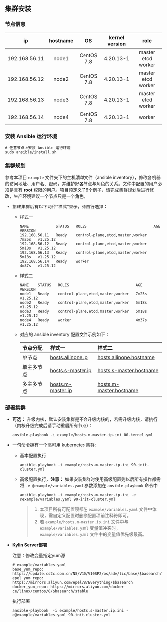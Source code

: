 ## 集群安装

### 节点信息

|    **ip**     | **hostname** |   **OS**   | **kernel version** |      **role**      |
| :-----------: | :----------: | :--------: | :----------------: | :----------------: |
| 192.168.56.11 |    node1     | CentOS 7.8 |     4.20.13-1      | master etcd worker |
| 192.168.56.12 |    node2     | CentOS 7.8 |     4.20.13-1      | master etcd worker |
| 192.168.56.13 |    node3     | CentOS 7.8 |     4.20.13-1      | master etcd worker |
| 192.168.56.14 |    node4     | CentOS 7.8 |     4.20.13-1      |       worker       |

### 安装 Ansible 运行环境

```
# 任意节点上安装 Ansible 运行环境
sudo ansible/install.sh
```

### 集群规划

参考本项目 `example` 文件夹下的主机清单文件（ansible inventory），修改各机器的访问地址、用户名、密码，并维护好各节点与角色的关系。文件中配置的用户必须是具有 **root** 权限的用户。项目预定义了6个例子，请完成集群规划后进行修改，生产环境建议一个节点只是一个角色。

- 搭建集群后有以下两种“样式”显示，请自行选择：
  - 样式一
    ```
    NAME            STATUS   ROLES                              AGE     VERSION
    192.168.56.11   Ready    control-plane,etcd,master,worker   7m25s   v1.25.12
    192.168.56.12   Ready    control-plane,etcd,master,worker   5m18s   v1.25.12
    192.168.56.13   Ready    control-plane,etcd,master,worker   5m18s   v1.25.12
    192.168.56.14   Ready    worker                             4m37s   v1.25.12
    ```

  - 样式二
    ```
    NAME    STATUS   ROLES                              AGE     VERSION
    node1   Ready    control-plane,etcd,master,worker   7m25s   v1.25.12
    node2   Ready    control-plane,etcd,master,worker   5m18s   v1.25.12
    node3   Ready    control-plane,etcd,master,worker   5m18s   v1.25.12
    node4   Ready    worker                             4m37s   v1.25.12
    ```

  - 对应的 ansible inventory 配置文件示例如下：
  
    | 节点分配   | 样式一                                                | 样式二                                                            |
    | :--------- | :---------------------------------------------------- | :---------------------------------------------------------------- |
    | 单节点     | [hosts.allinone.ip](../example/hosts.allinone.ip.ini) | [hosts.allinone.hostname](../example/hosts.allinone.hostname.ini) |
    | 单主多节点 | [hosts.s-master.ip](../example/hosts.s-master.ip.ini) | [hosts.s-master.hostname](../example/hosts.s-master.hostname.ini) |
    | 多主多节点 | [hosts.m-master.ip](../example/hosts.m-master.ip.ini) | [hosts.m-master.hostname](../example/hosts.m-master.hostname.ini) |

### 部署集群

- **可选：** 升级内核，默认安装集群是不会升级内核的，若需升级内核，请执行（内核升级完成后请手动重启所有节点）：
  ```
  ansible-playbook -i example/hosts.m-master.ip.ini 00-kernel.yml
  ```

- 一句命令拥有一个高可用 kubernetes 集群:
  - 基本配置执行
    ```
    ansible-playbook -i example/hosts.m-master.ip.ini 90-init-cluster.yml
    ```

  - 高级配置执行，**注意：** 如果安装集群时使用高级配置则以后所有操作都需将 `-e @example/variables.yaml` 参数添加在 `ansible-playbook` 命令中
    ```
    ansible-playbook -i example/hosts.m-master.ip.ini -e @example/variables.yaml 90-init-cluster.yml
    ```

    > 1. 本项目所有可配置项都在 `example/variables.yaml` 文件中体现，需自定义配置时删除配置项前注释符即可。
    > 2. 若 `example/hosts.m-master.ip.ini` 文件中与 `example/variables.yaml` 变量值冲突时， `example/variables.yaml` 文件中的变量值优先级最高。

- **Kylin Server部署**

  注意：修改变量指定yum源

  ```shell
  # example/variables.yaml
  base_yum_repo: https://update.cs2c.com.cn/NS/V10/V10SP2/os/adv/lic/base/$basearch/
  epel_yum_repo: https://mirrors.aliyun.com/epel/8/Everything/$basearch
  docker_yum_repo: https://mirrors.aliyun.com/docker-ce/linux/centos/8/$basearch/stable
  ```

  执行部署

  ```shell
  ansible-playbook  -i example/hosts.s-master.ip.ini -e@example/variables.yaml 90-init-cluster.yml
  ```